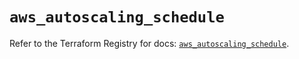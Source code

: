# `aws_autoscaling_schedule`

Refer to the Terraform Registry for docs: [`aws_autoscaling_schedule`](https://registry.terraform.io/providers/hashicorp/aws/5.59.0/docs/resources/autoscaling_schedule).
